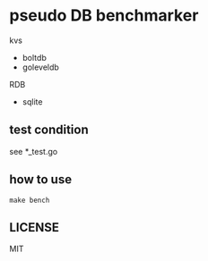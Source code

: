 # pseudo DB benchmarker

kvs

* boltdb
* goleveldb

RDB

* sqlite

## test condition

see *_test.go

## how to use

    make bench

## LICENSE

MIT
